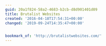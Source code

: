 ```yaml
---
guid: 20a1f824-58a2-4683-b2cb-d8d901401d09
title: Brutalist Websites
created: '2016-04-18T17:54:31+00:00'
changed: '2019-09-24T14:35:47+00:00'


bookmark_of: 'http://brutalistwebsites.com/'
---
```




